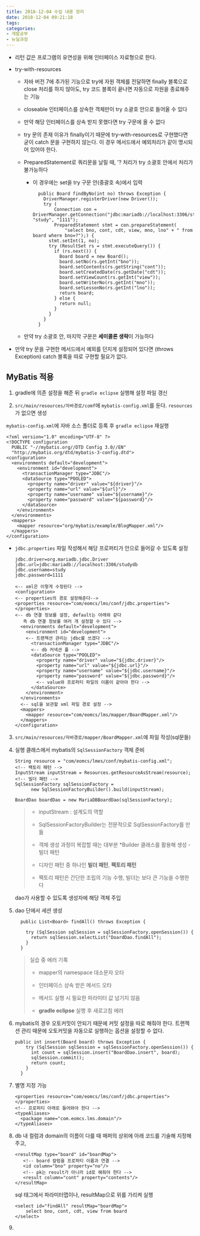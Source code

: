 ```yaml
---
title: 2018-12-04 수업 내용 정리
date: 2018-12-04 09:21:18
tags:
categories:
- 개발공부
- 뉴딜과정
---
```


- 리턴 값은 프로그램의 유연성을 위해 인터페이스 자료형으로 한다.

- try-with-resources

  - 자바 버전 7에 추가된 기능으로 try에 자원 객체를 전달하면 finally 블록으로 close 처리를 하지 않아도, try 코드 블록이 끝나면 자동으로 자원을 종료해주는 기능

  - closeable 인터페이스를 상속한 객체만이 try 소괄호 안으로 들어올 수 있다

  - 만약 해당 인터페이스를 상속 받지 못했다면 try 구문에 올 수 없다

  - try 문의 존재 이유가 finally이기 때문에 try-with-resources로 구현했다면 굳이 catch 문을 구현하지 않는다. 이 경우 메서드에서 예외처리가 같이 명시되어 있어야 한다.

  - PreparedStatement로 쿼리문을 날릴 때, '? 처리가 try 소괄호 안에서 처리가 불가능하다

    - 이 경우에는 set을 try 구문 안(중괄호 속)에서 입력

      ```
        public Board findByNo(int no) throws Exception {
          DriverManager.registerDriver(new Driver());
          try (
              Connection con = DriverManager.getConnection("jdbc:mariadb://localhost:3306/studydb", "study", "1111");
              PreparedStatement stmt = con.prepareStatement(
                  "select bno, cont, cdt, view, mno, lno" + " from board where bno=?");) {
            stmt.setInt(1, no);
            try (ResultSet rs = stmt.executeQuery()) {
              if (rs.next()) {
                Board board = new Board();
                board.setNo(rs.getInt("bno"));
                board.setContents(rs.getString("cont"));
                board.setCreatedDate(rs.getDate("cdt"));
                board.setViewCount(rs.getInt("view"));
                board.setWriterNo(rs.getInt("mno"));
                board.setLessonNo(rs.getInt("lno"));
                return board;
              } else {
                return null;
              }
            }
          }
        }
      ```

  - 만약 try 소괄호 안, 마지막 구문은 **세미콜론 생략**이 가능하다

- 만약 try 문을 구현한 메서드에서 예외를 던지게 설정되어 있다면 (throws Exception) catch 블록을 따로 구현할 필요가 없다.

## MyBatis 적용

1. gradle에 의존 설정을 해준 뒤 `gradle eclipse` 실행해 설정 파일 갱신

2.  `src/main/resources/자바경로/comf`에 `mybatis-config.xml`를 둔다.
      `resources`가 없으면 생성

   `mybatis-config.xml`에 자바 소스 폴더로 등록 후 `gradle eclipse` 재실행

   ```
   <?xml version="1.0" encoding="UTF-8" ?>
   <!DOCTYPE configuration
     PUBLIC "-//mybatis.org//DTD Config 3.0//EN"
     "http://mybatis.org/dtd/mybatis-3-config.dtd">
   <configuration>
     <environments default="development">
       <environment id="development">
         <transactionManager type="JDBC"/>
         <dataSource type="POOLED">
           <property name="driver" value="${driver}"/>
           <property name="url" value="${url}"/>
           <property name="username" value="${username}"/>
           <property name="password" value="${password}"/>
         </dataSource>
       </environment>
     </environments>
     <mappers>
       <mapper resource="org/mybatis/example/BlogMapper.xml"/>
     </mappers>
   </configuration>
   ```

   - `jdbc.properties` 파일 작성해서 해당 프로퍼티가 안으로 들어갈 수 있도록 설정

     ```
     jdbc.driver=org.mariadb.jdbc.Driver
     jdbc.url=jdbc:mariadb://localhost:3306/studydb
     jdbc.username=study
     jdbc.password=1111
     ```

     ```
     <-- xml은 이렇게 수정된다 -->
     <configuration>
     <-- properties의 경로 설정해준다-->
     <properties resource="com/eomcs/lms/conf/jdbc.properties"></properties>
     <-- db 연결 정보를 설정, default는 아래와 같다
     	즉 db 연결 정보를 여러 개 설정할 수 있다 -->
       <environments default="development">
         <environment id="development">
         <-- 트랜젝션 관리는 jdbc를 쓰겠다 -->
           <transactionManager type="JDBC"/>
           <-- db 커넥션 풀 -->
           <dataSource type="POOLED">
             <property name="driver" value="${jdbc.driver}"/>
             <property name="url" value="${jdbc.url}"/>
             <property name="username" value="${jdbc.username}"/>
             <property name="password" value="${jdbc.password}"/>
             <-- value와 프로퍼티 파일의 이름이 같아야 한다 -->
           </dataSource>
         </environment>
       </environments>
       <-- sql을 보관할 xml 파일 경로 설정 -->
       <mappers>
         <mapper resource="com/eomcs/lms/mapper/BoardMapper.xml"/>
       </mappers>
     </configuration>
     ```

3. `src/main/resources/자바경로/mapper/BoardMapper.xml`에 파일 작성(sql문들)

4. 실행 클래스에서 mybatis의 `SqlSessionFactory` 객체 준비

   ```
   String resource = "com/eomcs/lmes/conf/mybatis-config.xml";
   <!-- 팩토리 패턴 -->
   InputStream inputStream = Resources.getResourceAsStream(resource);
   <!-- 빌더 패턴 -->
   SqlSessionFactory sqlSessionFactory =
         new SqlSessionFactoryBuilder().build(inputStream);
         
   BoardDao boardDao = new MariaDBBoardDao(sqlSessionFactory);
   ```

   > - inputStream : 설계도의 역할
   >
   > - SqlSessionFactoryBuilder는 전문적으로 SqlSessionFactory를 만듦
   >
   > - 객체 생성 과정이 복잡할 때는 대부분 *Builder 클래스를 활용해 생성 - 빌더 패턴
   > - 디자인 패턴 중 하나인 **빌더 패턴**, **팩토리 패턴**
   > - 팩토리 패턴은 간단한 조립의 기능 수행, 빌더는 보다 큰 기능을 수행한다

   dao가 사용할 수 있도록 생성자에 해당 객체 주입

5. dao 단에서 세션 생성

   ```
     public List<Board> findAll() throws Exception {
   
       try (SqlSession sqlSession = sqlSessionFactory.openSession()) {
         return sqlSession.selectList("DoardDao.findAll");
       }
     }
   ```

   > 실습 중 에러 기록
   >
   > - mapper의 namespace 대소문자 오타
   >
   > - 인터페이스 상속 받은 메서드 오타
   > - 메서드 실행 시 필요한 파라미터 값 넘기지 않음
   > - **gradle eclipse** 실행 후 새로고침 에러

6. mybatis의 경우 오토커밋이 안되기 때문에 커밋 설정을 따로 해줘야 한다.
   트랜젝션 관리 때문에 오토커밋을 자동으로 실행하는 옵션을 설정할 수 없다.

   ```
   public int insert(Board board) throws Exception {
       try (SqlSession sqlSession = sqlSessionFactory.openSession()) {
         int count = sqlSession.insert("BoardDao.insert", board);
         sqlSession.commit();
         return count;
       }
     }
   ```

7. 별명 지정 가능

   ```
   <properties resource="com/eomcs/lms/conf/jdbc.properties"></properties>
   <!-- 프로퍼티 아래로 들어와야 한다 -->
   <typeAliases>
     <package name="com.eomcs.lms.domain"/>
   </typeAliases>
   ```

8. db 내 컬럼과 domain의 이름이 다를 때
   매퍼의 상위에 아래 코드를 기술해 지정해주고,

   ```
   <resultMap type="board" id="boardMap">
      <!-- board 칼럼을 프로퍼티 이름과 연결 -->
      <id column="bno" property="no"/>
      <!-- pk는 result가 아니라 id로 해줘야 한다 -->
      <result column="cont" property="contents"/>
   </resultMap>
   ```

   sql 태그에서 파라미터맵이나, resultMap으로 위를 가리켜 실행

   ```
   <select id="findAll" resultMap="boardMap">
       select bno, cont, cdt, view from board
   </select>
   ```

9. 


